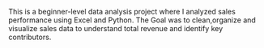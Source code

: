 This is a beginner-level data analysis project where I analyzed sales performance using Excel and Python. The Goal was to clean,organize and visualize sales data to understand total revenue and identify key contributors.
